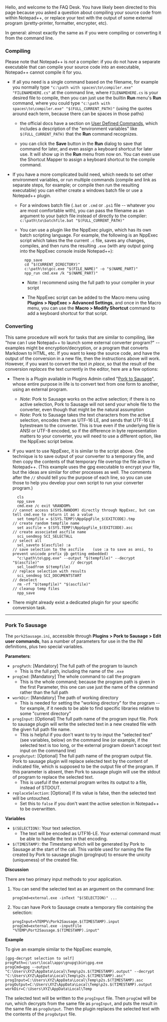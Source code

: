 Hello, and welcome to the FAQ Desk. You have likely been directed to this page because you asked a question about compiling your source code from within Notepad++, or replace your text with the output of some external program (pretty-printer, formatter, encrypter, etc).

In general: almost exactly the same as if you were compiling or converting it from the command line.

### Compiling

Please note that Notepad++ is _not_ a compiler: if you do not have a separate executable that can compile your source code into an executable, Notepad++ cannot compile it for you.

* If all you need is a single command based on the filename, for example you normally type `"c:\path with spaces\to\compiler.exe" "FILENAMEHERE.cs"` at the command line, where `FILENAMEHERE.cs` is your desired file to compile, then you can just use the builtin **Run** menu's **Run** command, where you could type `"c:\path with spaces\to\compiler.exe" "$(FULL_CURRENT_PATH)"` (using the quotes around each term, because there can be spaces in those paths)

    * the official docs have a section on [User Defined Commands](https://npp-user-manual.org/docs/config-files/#userdefinedcommands), which includes a description of the "environment variables" like `$(FULL_CURRENT_PATH)` that the **Run** command recognizes.

    * you can click the **Save** button in the **Run** dialog to save that command for later, and even assign a keyboard shortcut for later use.  It will show up in the **Run** menu from now on.  You can even use the Shortcut Mapper to assign a keyboard shortcut to the compile command.

* If you have a more complicated build need, which needs to set other environment variables, or run multiple commands (compile and link as separate steps, for example; or compile then run the resulting executable) you can either create a windows batch file or use a Notepad++ plugin.

    * For a windows batch file (`.bat` or `.cmd` or `.ps1` file -- whatever you are most comfortable with), you can pass the filename as an argument to your batch file instead of directly to the compiler: `c:\path\to\batchfile.bat "$(FULL_CURRENT_PATH)"`

    * You can use a plugin like the NppExec plugin, which has its own batch scripting language.  For example, the following is an NppExec script which takes the the current `.c` file, saves any changes, compiles, and then runs the resulting `.exe` (with any output going into the NppExec console inside Notepad++):

            npp_save
            cd "$(CURRENT_DIRECTORY)"
            c:\path\to\gcc.exe "$(FILE_NAME)" -o "$(NAME_PART)"
            npp_run cmd.exe /k "$(NAME_PART)"

        * Note: I recommend using the full path to your compiler in your script

        * The NppExec script can be added to the Macro menu using **Plugins > NppExec > Advanced Settings**, and once in the Macro menu, you can use the **Macro > Modify Shortcut** command to add a keyboard shortcut for that script.

### Converting

This same procedure will work for tasks that are similar to compiling, like "how can I use Notepad++ to launch some external converter program?" -- examples might be encryption/decryption, or a program that converts Markdown to HTML, etc.  If you want to keep the source code, and have the output of the conversion in a new file, then the instructions above will work.  However, if you want to convert the text _in place_, so that the result of the conversion _replaces_ the text currently in the editor, here are a few options:

* There is a Plugin available in Plugins Admin called "[Pork to Sausage](https://github.com/npp-plugins/pork2sausage)", whose entire purpose in life is to convert text from one form to another, using an external program.

    - _Note_: Pork to Sausage works on the active selection; if there is no active selection, Pork to Sausage will not send your whole file to the converter, even though that might be the natural assumption
    - _Note_: Pork to Sausage takes the text characters from the active selection, encodes them as UTF-16 LE, and sends that UTF-16 LE bytestream to the converter.  This is true even if the underlying file is ANSI or UTF-8 encoded, so if the difference in byte representation matters to your converter, you will need to use a different option, like the NppExec script below.

* If you want to use NppExec, it is similar to the script above.  One technique is to save output of your converter to a temporary file, and then copy the contents of that temporary file overtop the file active in Notepad++.  (This example uses the gpg executable to encrypt your file, but the ideas are similar for other processes as well.  The comments after the `//` should tell you the purpose of each line, so you can use those to help you develop your own script to run your converter program.)

        cls
        npp_save
        cmd.exe /c exit %RANDOM%                                                        // cannot access $(SYS.RANDOM) directly through NppExec, but can tell cmd.exe to return it as a value
        set tempfile = $(SYS.TEMP)\NppGpgFile_$(EXITCODE).tmp                           // create random tempfile name
        set ascfile = $(SYS.TEMP)\NppGpgFile_$(EXITCODE).asc                            // create associated ascfile name
        sci_sendmsg SCI_SELECTALL                                                       // select all
        sel_saveto $(ascfile) :a                                                        // save selection to the ascfile    (use :a to save as ansi, to prevent unicode prefix ÿþ getting embedded)
        "c:\path\to\gpg.exe" --output "$(tempfile)" --decrypt "$(ascfile)"              // decrypt
        sel_loadfrom $(tempfile)                                                        // replace selection with results
        sci_sendmsg SCI_DOCUMENTSTART                                                   // deselect
        rm -rf "$(tempfile)" "$(ascfile)"                                               // cleanup temp files
        npp_save

* There might already exist a dedicated plugin for your specific conversion task.

----------

### Pork To Sausage

The `pork2Sausage.ini`, accessible through **Plugins > Pork to Sausage > Edit user commands**, has a number of parameters for use in the the INI definitions, plus two special variables.

**Parameters**:

- `progPath`: [Mandatory] The full path of the program to launch
   - This is the full path, including the name of the `.exe`
- `progCmd`: [Mandatory] The whole command to call the program
   - This is the whole command; because the program path is given in the first Parameter, this one can use just the name of the command rather than the full path
- `workDir`: [Mandatory] The path of working directory
   - This is needed for setting the "working directory" for the program -- for example, if it needs to be able to find specific libraries relative to some "current directory"
- `progInput`: [Optional] The full path name of the program input file. Pork to sausage plugin will write the selected text in a new created file with the given full path file name.
   - This is helpful if you don't want to try to input the "selected text" (see variables, below) on the command line (or example, if the selected text is too long, or the external program doesn't accept text input on the command line)
- `progOutput`: [Optional] The full path name of the program output file. Pork to sausage plugin will replace selected text by the content of indicated file, which is supposed to be the output file of the program. If this parameter is absent, then Pork to sausage plugin will use the stdout of program to replace the selected text.
   - This is useful if the external program writes its output to a file, instead of STDOUT.  
- `replaceSelection`: [Optional] If its value is false, then the selected text will be untouched.
   - Set this to `false` if you don't want the active selection in Notepad++ to be overwritten.

**Variables**

- `$(SELECTION)`: Your text selection.
   - The text will be encoded as UTF16-LE.  Your external command must be able to handle the text in that encoding.
- `$(TIMESTAMP)`: the Timestamp which will be generated by Pork to Sausage at the start of the call. This varible used for naming the file created by Pork to sausage plugin (progInput) to ensure the unicity (uniqueness) of the created file.

**Discussion**

There are two primary input methods to your application.
1. You can send the selected text as an argument on the command line:
   ```
   progCmd=external.exe -inText "$(SELECTION)" ...
   ```
2. You can have Pork to Sausage create a temporary file containing the selection:
   ```
   progInput=%TEMP%\Pork2Sausage.$(TIMESTAMP).input
   progCmd=external.exe -inputFile "%TEMP\Port2Sausage.$(TIMESTAMP).input"
   ```
   
**Example**

To give an example similar to the NppExec example,
```
[gpg-decrypt selection to self]
progPath=c:\usr\local\apps\gnupg\bin\gpg.exe
progCmd=gpg --output "C:\Users\XYZ\AppData\Local\Temp\p2s.$(TIMESTAMP).output" --decrypt "C:\Users\XYZ\AppData\Local\Temp\p2s.$(TIMESTAMP).asc"
progInput=C:\Users\XYZ\AppData\Local\Temp\p2s.$(TIMESTAMP).asc
progOutput=C:\Users\XYZ\AppData\Local\Temp\p2s.$(TIMESTAMP).output
workDir=C:\Users\XYZ\AppData\Local\Temp
```

The selected text will be written to the `progInput` file.  Then `progCmd` will be run, which decrypts from the same file as `progInput`, and puts the result in the same file as `progOutput`.  Then the plugin replaces the selected text with the contents of the `progOutput` file.

